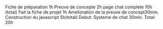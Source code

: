 Fiche de préparation 1h
Preuve de concepte 2h
page chat complete 10h (total)
Fait la fiche de projet 1h
Amelioration de la preuve de concept30min.
Construction du javascript 5h(total)
Debut: Systeme de chat 30min.
Total: 20h